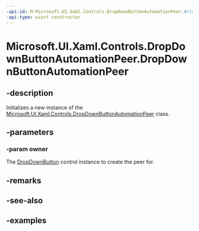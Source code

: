 ```yaml
---
-api-id: M:Microsoft.UI.Xaml.Controls.DropDownButtonAutomationPeer.#ctor(Microsoft.UI.Xaml.Controls.DropDownButton)
-api-type: winrt constructor
---
```


<!-- Method syntax.
public DropDownButtonAutomationPeer.DropDownButtonAutomationPeer(DropDownButton owner)
-->

# Microsoft.UI.Xaml.Controls.DropDownButtonAutomationPeer.DropDownButtonAutomationPeer

## -description

Initializes a new instance of the [Microsoft.UI.Xaml.Controls.DropDownButtonAutomationPeer](dropdownbuttonautomationpeer.md) class.

## -parameters

### -param owner

The [DropDownButton](../microsoft.ui.xaml.controls/dropdownbutton.md) control instance to create the peer for.

## -remarks

## -see-also

## -examples

